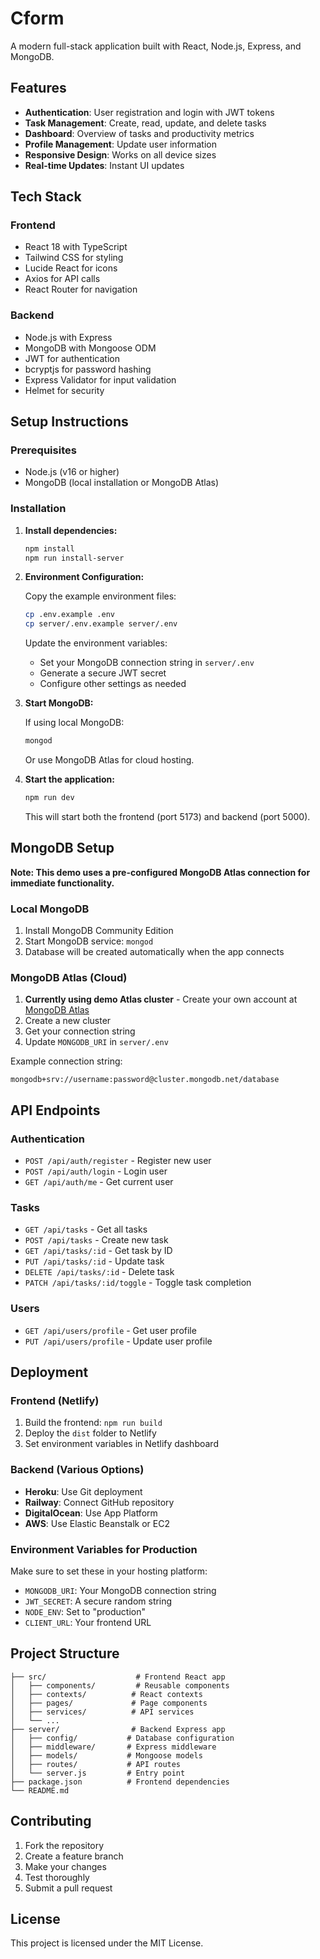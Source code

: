 # Cform

A modern full-stack application built with React, Node.js, Express, and MongoDB.

## Features

- **Authentication**: User registration and login with JWT tokens
- **Task Management**: Create, read, update, and delete tasks
- **Dashboard**: Overview of tasks and productivity metrics
- **Profile Management**: Update user information
- **Responsive Design**: Works on all device sizes
- **Real-time Updates**: Instant UI updates

## Tech Stack

### Frontend
- React 18 with TypeScript
- Tailwind CSS for styling
- Lucide React for icons
- Axios for API calls
- React Router for navigation

### Backend
- Node.js with Express
- MongoDB with Mongoose ODM
- JWT for authentication
- bcryptjs for password hashing
- Express Validator for input validation
- Helmet for security

## Setup Instructions

### Prerequisites
- Node.js (v16 or higher)
- MongoDB (local installation or MongoDB Atlas)

### Installation

1. **Install dependencies:**
   ```bash
   npm install
   npm run install-server
   ```

2. **Environment Configuration:**
   
   Copy the example environment files:
   ```bash
   cp .env.example .env
   cp server/.env.example server/.env
   ```

   Update the environment variables:
   - Set your MongoDB connection string in `server/.env`
   - Generate a secure JWT secret
   - Configure other settings as needed

3. **Start MongoDB:**
   
   If using local MongoDB:
   ```bash
   mongod
   ```

   Or use MongoDB Atlas for cloud hosting.

4. **Start the application:**
   ```bash
   npm run dev
   ```

   This will start both the frontend (port 5173) and backend (port 5000).

## MongoDB Setup

**Note: This demo uses a pre-configured MongoDB Atlas connection for immediate functionality.**

### Local MongoDB
1. Install MongoDB Community Edition
2. Start MongoDB service: `mongod`
3. Database will be created automatically when the app connects

### MongoDB Atlas (Cloud)
1. **Currently using demo Atlas cluster** - Create your own account at [MongoDB Atlas](https://www.mongodb.com/atlas)
2. Create a new cluster
3. Get your connection string
4. Update `MONGODB_URI` in `server/.env`

Example connection string:
```
mongodb+srv://username:password@cluster.mongodb.net/database
```

## API Endpoints

### Authentication
- `POST /api/auth/register` - Register new user
- `POST /api/auth/login` - Login user
- `GET /api/auth/me` - Get current user

### Tasks
- `GET /api/tasks` - Get all tasks
- `POST /api/tasks` - Create new task
- `GET /api/tasks/:id` - Get task by ID
- `PUT /api/tasks/:id` - Update task
- `DELETE /api/tasks/:id` - Delete task
- `PATCH /api/tasks/:id/toggle` - Toggle task completion

### Users
- `GET /api/users/profile` - Get user profile
- `PUT /api/users/profile` - Update user profile

## Deployment

### Frontend (Netlify)
1. Build the frontend: `npm run build`
2. Deploy the `dist` folder to Netlify
3. Set environment variables in Netlify dashboard

### Backend (Various Options)
- **Heroku**: Use Git deployment
- **Railway**: Connect GitHub repository
- **DigitalOcean**: Use App Platform
- **AWS**: Use Elastic Beanstalk or EC2

### Environment Variables for Production
Make sure to set these in your hosting platform:
- `MONGODB_URI`: Your MongoDB connection string
- `JWT_SECRET`: A secure random string
- `NODE_ENV`: Set to "production"
- `CLIENT_URL`: Your frontend URL

## Project Structure

```
├── src/                    # Frontend React app
│   ├── components/         # Reusable components
│   ├── contexts/          # React contexts
│   ├── pages/             # Page components
│   ├── services/          # API services
│   └── ...
├── server/                # Backend Express app
│   ├── config/           # Database configuration
│   ├── middleware/       # Express middleware
│   ├── models/           # Mongoose models
│   ├── routes/           # API routes
│   └── server.js         # Entry point
├── package.json          # Frontend dependencies
└── README.md
```

## Contributing

1. Fork the repository
2. Create a feature branch
3. Make your changes
4. Test thoroughly
5. Submit a pull request

## License

This project is licensed under the MIT License.

